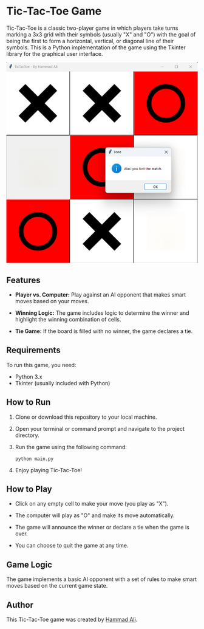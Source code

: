 # Tic-Tac-Toe Game

Tic-Tac-Toe is a classic two-player game in which players take turns marking a 3x3 grid with their symbols (usually "X" and "O") with the goal of being the first to form a horizontal, vertical, or diagonal line of their symbols. This is a Python implementation of the game using the Tkinter library for the graphical user interface.

![Tic-Tac-Toe Screenshot](screenshot.png)

## Features

- **Player vs. Computer:** Play against an AI opponent that makes smart moves based on your moves.

- **Winning Logic:** The game includes logic to determine the winner and highlight the winning combination of cells.

- **Tie Game:** If the board is filled with no winner, the game declares a tie.

## Requirements

To run this game, you need:

- Python 3.x
- Tkinter (usually included with Python)

## How to Run

1. Clone or download this repository to your local machine.

2. Open your terminal or command prompt and navigate to the project directory.

3. Run the game using the following command:

   ```
   python main.py
   ```

4. Enjoy playing Tic-Tac-Toe!

## How to Play

- Click on any empty cell to make your move (you play as "X").

- The computer will play as "O" and make its move automatically.

- The game will announce the winner or declare a tie when the game is over.

- You can choose to quit the game at any time.

## Game Logic

The game implements a basic AI opponent with a set of rules to make smart moves based on the current game state.

## Author

This Tic-Tac-Toe game was created by [Hammad Ali](https://github.com/hammadali1805).
